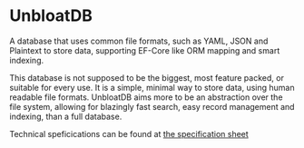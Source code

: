 # UnbloatDB
A database that uses common file formats, such as YAML, JSON and Plaintext to store data, supporting EF-Core like ORM mapping and smart indexing.

This database is not supposed to be the biggest, most feature packed, or suitable for every use. It is a simple, minimal way to store data, using human readable file formats. UnbloatDB aims more to be an abstraction over the file system, allowing for blazingly fast search, easy record management and indexing, than a full database.

Technical speficications can be found at [the specification sheet](https://github.com/Zekiah-A/UnbloatDB/blob/main/TECHNICAL_SPECIFICATIONS.md)
